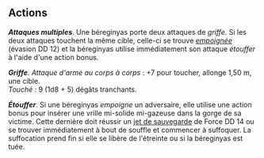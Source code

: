 ## Actions
_**Attaques multiples**_. Une béreginyas porte deux attaques de _griffe_. Si les deux attaques touchent la même cible, celle-ci se trouve [_empoignée_](/gerer-la-sante-du-personnage/#empoigne) (évasion DD 12) et la béreginyas utilise immédiatement son attaque _étouffer_ à l'aide d'une action bonus.

_**Griffe**_. _Attaque d'arme au corps à corps_ : +7 pour toucher, allonge 1,50 m, une cible.  
_Touché_ : 9 (1d8 + 5) dégâts tranchants.

_**Étouffer**_. Si une béreginyas _empoigne_ un adversaire, elle utilise une action bonus pour insérer une vrille mi-solide mi-gazeuse dans la gorge de sa victime. Cette dernière doit réussir un [jet de sauvegarde](/utiliser-les-caracteristiques/#jets-de-sauvegarde) de Force DD 14 ou se trouver immédiatement à bout de souffle et commencer à suffoquer. La suffocation prend fin si elle se libère de l'étreinte ou si la béreginyas est tuée.
